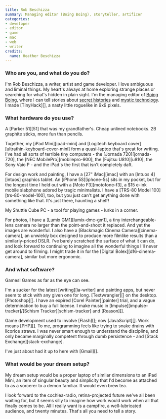 ```yaml
---
title: Rob Beschizza
summary: Managing editor (Boing Boing), storyteller, artificer
categories:
- developer
- editor
- game
- mac
- web
- writer
credits:
  name: Heather Beschizza
---
```


### Who are you, and what do you do?

I'm Rob Beschizza, a writer, artist and game developer. I love ambiguous and liminal things. My heart's always at home exploring strange places or searching for what's hidden in plain sight. I'm the managing editor of [Boing Boing](http://boingboing.net "The Boing Boing website."), where I can tell stories about [secret histories](http://boingboing.net/2011/10/11/mixtape-of-the-lost-decade.html "Rob's story about secret histories.") and [mystic technology](http://boingboing.net/2012/04/02/antikythera.html "Rob's story about the Antikythera mechanism."). I made [TinyHack][], a nasty little roguelike in 9x9 pixels.

### What hardware do you use?

A [Parker 51][51] that was my grandfather's. Cheap unlined notebooks. 2B graphite sticks, more fun than pencils.

Together, my [iPad Mini][ipad-mini] and [Logitech keyboard cover][ultrathin-keyboard-cover-mini] form a quasi-laptop that's great for writing. I've had all sorts of terrible tiny computers - the [Jornada 720][jornada-720], the [NEC MobilePro][mobilepro-900], the [Fujitsu U810][u810], the Sony Vaio P - and the iPad's the first that isn't completely daft.

For design work and painting, I have a [27" iMac][imac] with an [Intuos 4][intuos] graphics tablet. An [iPhone 5S][iphone-5s] sits in my pocket, but for the longest time I held out with a [Moto F3][motofone-f3], a $15 e-ink mobile slabphone adored by tragic minimalists. I have a [TRS-80 Model 100][trs-80-model-100], too, but you just can't get anything done with something like that. It's just there, haunting a shelf! 

My Shuttle Cube PC - a tool for playing games - lurks in a corner.

For photos, I have a [Lumix GM1][lumix-dmc-gm1], a tiny interchangeable-lens camera no larger than the point-and-shoot it replaced. And yet the images are wonderful. I also have a [Blackmagic Cinema Camera][cinema-camera], an unwieldy box designed to produce more filmlike results than a similarly-priced DSLR. I've barely scratched the surface of what it can do, and look forward to continuing to imagine all the wonderful things I'll never get around to filming. I might trade it in for the [Digital Bolex][d16-cinema-camera], similar but more ergonomic.

### And what software?

Games! Games as far as the eye can see.

I'm a sucker for the latest [writing][ia-writer] and painting apps, but never seem to stick with any given one for long. [Textwrangler][] on the desktop. [Photoshop][]. I have an expired [Corel Painter][painter] trial, and a vague determination to buy a full license. I make music in [Impulse][impulse-tracker]/[Schism Tracker][schism-tracker] and [Reason][].

Game development used to involve [Flash][]; now [JavaScript][]. Work means [PHP][]. To me, programming feels like trying to snake drains with licorice straws. I was never smart enough to understand the discipline, and only became marginally competent through dumb persistence - and [Stack Exchange][stack-exchange].

I've just about had it up to here with [Gmail][].

### What would be your dream setup?

My dream setup would be a proper laptop of similar dimensions to an iPad Mini, an item of singular beauty and simplicity that I'd become as attached to as a sorcerer to a demon familiar. It would even brew tea.

I look forward to the cochlea-radio, retina-projected future we've all been waiting for, but it seems silly to imagine how work would work when all that finally comes to be. All I really want is a campfire, a well-lubricated audience, and twenty minutes. That's all you need to tell a story.